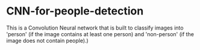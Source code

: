# CNN-for-people-detection
This is a Convolution Neural network that is built to classify images into 'person' (if the image contains at least one person) and 'non-person' (if the image does not contain people).)
